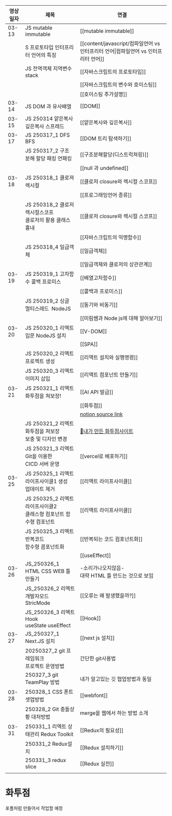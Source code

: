 
| 영상일자  | 제목                                             | 연결                                                                                                   |
| ----- | ---------------------------------------------- | ---------------------------------------------------------------------------------------------------- |
| 03-13 | JS mutable immutable                           | [[mutable immutable]]                                                                                |
|       | S 프로토타입 인터프리터 언어의 특징                           | [[content/javascript/컴파일언어 vs 인터프리터 언어\|컴파일언어 vs 인터프리터 언어]]                                          |
|       | JS 전역객체 지역변수 stack                             | [[자바스크립트의 프로토타입]]                                                                                    |
|       |                                                | [[자바스크립트의 변수와 호이스팅]]                                                                                 |
|       |                                                | [[호이스팅 추가설명]]                                                                                        |
| 03-14 | JS DOM 과 유사배열                                  | [[DOM]]                                                                                              |
| 03-15 | JS 250314 얕은복사 깊은복사 스프레드                       | [[얕은복사와 깊은복사]]                                                                                       |
| 03-17 | JS 250317_1 DFS BFS                            | [[DOM 트리 탐색하기]]                                                                                      |
|       | JS 250317_2 구조 분해 할당 패킹 언패킹                    | [[구조분해할당(디스트럭쳐링)]]                                                                                   |
|       |                                                | [[null 과 undefined]]                                                                                 |
| 03-18 | JS 250318_1 클로져 렉시컬                            | [[클로저 closure와 렉시컬 스코프]]                                                                             |
|       |                                                | [[프로그래밍언어 종류]]                                                                                       |
|       | JS 250318_2 클로저 렉시컬스코프 <br>클로저의 활용 클래스 흉내      | [[클로저 closure와 렉시컬 스코프]]                                                                             |
|       |                                                | [[자바스크립트의 익명함수]]                                                                                     |
|       | JS 250318_4 일급객체                               | [[일급객체]]                                                                                             |
|       |                                                | [[일급객체와 클로저의 상관관계]]                                                                                  |
| 03-19 | JS 250319_1 고차함수 콜백 프로미스                       | [[배열고차함수]]                                                                                           |
|       |                                                | [[콜백과 프로미스]]                                                                                         |
|       | JS 250319_2 싱글 멀티스레드  NodeJS                   | [[동기와 비동기]]                                                                                          |
|       |                                                | [[미림쌤과 Node js에 대해 알아보기]]                                                                            |
| 03-20 | JS 250320_1 리엑트 입문 NodeJS 설치        | [[V-DOM]]                                                                                            |
|       |                                                | [[SPA]]                                                                                              |
|       | JS 250320_2 리엑트 프로젝트 생성                    | [[리액트 설치와 실행명령]]                                                                                     |
|       | JS 250320_3 리엑트 이미지 삽입                         | [[리액트 컴포넌트 만들기]]                                                                                     |
| 03-21 | JS 250321_1 리액트 화투점을 쳐보장!                      | [[AI API 발급]]                                                                                        |
|       |                                                | [[화투점]]                                                                                              |
|       |                                                | [notion source link](https://caramel-pine-008.notion.site/2-191c7daa290d80c28252e3b3d3e7b6e4?pvs=74) |
|       | JS 250321_2 리엑트 화투점을 쳐보장<br>보충 및 디자인 변경        | [🔮내가 만든 화투점사이트](https://hwatu-kappa.vercel.app/)                                                    |
|       | JS 250321_3 리엑트 Git을 이용한<br>CICD 서버 운영         | [[vercel로 배포하기]]                                                                                     |
| 03-25 | JS 250325_1 리엑트 라이프사이클1 생성<br>업데이트 제거          | [[리액트 라이프사이클]]                                                                                       |
|       | JS 250325_2 리엑트 라이프사이클2 <br>클래스형 컴포넌트 함수형 컴포넌트 | [[리액트 라이프사이클]]                                                                                       |
|       | JS 250325_3 리엑트 반복코드 <br>함수형 콤포넌트화             | [[반복되는 코드 컴포넌트화]]                                                                                    |
|       |                                                | [[useEffect]]                                                                                        |
| 03-26 | JS_250326_1 HTML CSS WEB 틀 만들기                 | -소리가나오지않음-<br>대략 HTML 틀 만드는 것으로 보임                                                                   |
|       | JS_250326_2 리엑트 개발자모드 <br>StricMode            | [[오류는 왜 발생했을까?]]                                                                                     |
|       | JS_250326_3 리엑트 Hook <br>useState useEffect    | [[Hook]]                                                                                             |
| 03-27 | JS_250327_1 Next.JS 설치                         | [[next js 설치]]                                                                                       |
|       | 20250327_2 git 프레임워크 <br>프로젝트 운영방법             | 간단한 git사용법                                                                                           |
|       | 250327_3 git TeamPlay 방법                       | 내가 알고있는 깃 협업방법과 동일                                                                                   |
| 03-28 | 250328_1 CSS 폰트 셋업방법                           | [[webfont]]                                                                                          |
|       | 250328_2 Git  충돌상황 대처방법                        | merge을 웹에서 하는 방법 소개                                                                                  |
| 03-31 | 250331_1 리엑트 상태관리 Redux Toolkit                | [[Redux의 필요성]]                                                                                       |
|       | 250331_2 Redux설치                               | [[Redux 설치하기]]                                                                                       |
|       | 250331_3 redux slice                           | [[Redux 실전]]                                                                                         |
|       |                                                |                                                                                                      |

# 화투점

포폴처럼 만들어서 작업할 예정